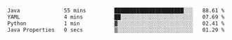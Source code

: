<!--START_SECTION:waka-->

```txt
Java              55 mins         ██████████████████████░░░   88.61 %
YAML              4 mins          ██░░░░░░░░░░░░░░░░░░░░░░░   07.69 %
Python            1 min           ▓░░░░░░░░░░░░░░░░░░░░░░░░   02.41 %
Java Properties   0 secs          ▒░░░░░░░░░░░░░░░░░░░░░░░░   01.29 %
```

<!--END_SECTION:waka-->
